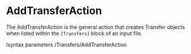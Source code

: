 # AddTransferAction
The AddTransferAction is the general action that creates Transfer objects when listed within
the `[Transfers]` block of an input file.

!syntax parameters /Transfers/AddTransferAction
